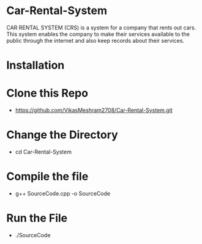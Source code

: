 # Car-Rental-System

CAR RENTAL SYSTEM (CRS) is a system for a company that rents out cars.
This system enables the company to make their services available to the public through the internet and also keep records about their services.

# Installation

# Clone this Repo

   * https://github.com/VikasMeshram2708/Car-Rental-System.git
   
# Change the Directory
   * cd Car-Rental-System
   
# Compile the file
  * g++ SourceCode.cpp -o SourceCode
  
# Run the File
  * ./SourceCode
